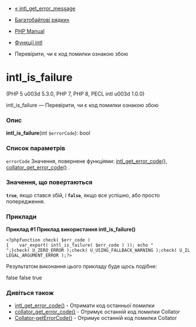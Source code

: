 - [« intl_get_error_message](function.intl-get-error-message.md)
- [Багатобайтові рядки»](book.mbstring.md)

- [PHP Manual](index.md)
- [Функції intl](ref.intl.md)
- Перевірити, чи є код помилки ознакою збою

# intl_is_failure

(PHP 5 u003d 5.3.0, PHP 7, PHP 8, PECL intl u003d 1.0.0)

intl_is_failure — Перевірити, чи є код помилки ознакою збою

### Опис

**intl_is_failure**(int `$errorCode`): bool

### Список параметрів

`errorCode`
Значення, повернене функціями:
[intl_get_error_code()](function.intl-get-error-code.md),
[collator_get_error_code()](collator.geterrorcode.md) .

### Значення, що повертаються

**`true`**, якщо стався збій, і **`false`**, якщо все успішно, або
просто попередження.

### Приклади

**Приклад #1 Приклад використання **intl_is_failure()****

`<?phpfunction check( $err_code ){    var_export( intl_is_failure( $err_code ) )); echo "
";}check( U_ZERO_ERROR );check( U_USING_FALLBACK_WARNING );check( U_ILLEGAL_ARGUMENT_ERROR );?> `

Результатом виконання цього прикладу буде щось подібне:

false
false
true

### Дивіться також

- [intl_get_error_code()](function.intl-get-error-code.md) -
Отримати код останньої помилки
- [collator_get_error_code()](collator.geterrorcode.md) - Отримує
останній код помилки Collator
- [Collator-getErrorCode()](collator.geterrorcode.md) - Отримує
останній код помилки Collator
